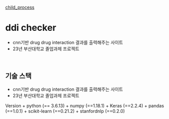 [child_process]('https://nodejs.org/api/child_process.html)

<h1>ddi checker</h1>
<ul>
  <li>cnn기반 drug drug interaction 결과를 출력해주는 사이트
  <li>23년 부산대학교 졸업과제 프로젝트
</ul>
</br>
<h2>기술 스택</h2>
<ul>
  <li>cnn기반 drug drug interaction 결과를 출력해주는 사이트
  <li>23년 부산대학교 졸업과제 프로젝트
</ul>
Version
  + python (== 3.6.13)
  + numpy (==1.18.1)
  + Keras (==2.2.4)
  + pandas (==1.0.1)
  + scikit-learn (==0.21.2)
  + stanfordnlp (==0.2.0)